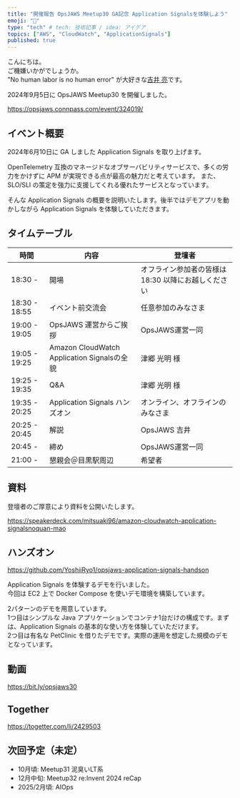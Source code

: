 ```yaml
---
title: "開催報告 OpsJAWS Meetup30 GA記念 Application Signalsを体験しよう"
emoji: "🔎"
type: "tech" # tech: 技術記事 / idea: アイデア
topics: ["AWS", "CloudWatch", "ApplicationSignals"]
published: true
---
```

こんにちは。  
ご機嫌いかがでしょうか。  
"No human labor is no human error" が大好きな[吉井 亮](https://twitter.com/YoshiiRyo1)です。  

2024年9月5日に OpsJAWS Meetup30 を開催しました。  

https://opsjaws.connpass.com/event/324019/


## イベント概要

2024年6月10日に GA しました Application Signals を取り上げます。  

OpenTelemetry 互換のマネージドなオブサーバビリティサービスで、多くの労力をかけずに APM が実現できる点が最高の魅力だと考えています。
また、SLO/SLI の策定を強力に支援してくれる優れたサービスとなっています。

そんな Application Signals の概要を説明いたします。後半ではデモアプリを動かしながら Application Signals を体験していただきます。  

## タイムテーブル

| 時間          | 内容                                        | 登壇者                                              |
| ------------- | ------------------------------------------- | --------------------------------------------------- |
| 18:30 -       | 開場                                        | オフライン参加者の皆様は 18:30 以降にお越しください |
| 18:30 - 18:55 | イベント前交流会                            | 任意参加のみなさま                                  |
| 19:00 - 19:05 | OpsJAWS 運営からご挨拶                      | OpsJAWS運営一同                                     |
| 19:05 - 19:25 | Amazon CloudWatch Application Signalsの全貌 | 津郷 光明 様                                        |
| 19:25 - 19:35 | Q&A                                         | 津郷 光明 様                                        |
| 19:35 - 20:25 | Application Signals  ハンズオン             | オンライン、オフラインのみなさま                    |
| 20:25 - 20:45 | 解説                                        | OpsJAWS 吉井                                        |
| 20:45 -       | 締め                                        | OpsJAWS運営一同                                     |
| 21:00 -       | 懇親会＠目黒駅周辺                          | 希望者                                              |


## 資料

登壇者のご厚意により資料を公開いたします。  


https://speakerdeck.com/mitsuaki96/amazon-cloudwatch-application-signalsnoquan-mao  

## ハンズオン

https://github.com/YoshiiRyo1/opsjaws-application-signals-handson  

Application Signals を体験するデモを行いました。  
今回は EC2 上で Docker Compose を使いデモ環境を構築しています。  

2パターンのデモを用意しています。  
1つ目はシンプルな Java アプリケーションでコンテナ1台だけの構成です。まずは、Application Signals の基本的な使い方を体験していただけます。  
2つ目は有名な PetClinic を借りたデモです。実際の運用を想定した規模のデモとなっています。  



## 動画

https://bit.ly/opsjaws30  


## Together

https://togetter.com/li/2429503



## 次回予定（未定）

- 10月頃: Meetup31 泥臭いLT系
- 12月中旬: Meetup32 re:Invent 2024 reCap
- 2025/2月頃: AIOps

